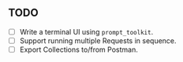 ## TODO

- [ ] Write a terminal UI using `prompt_toolkit`.
- [ ] Support running multiple Requests in sequence.
- [ ] Export Collections to/from Postman.
